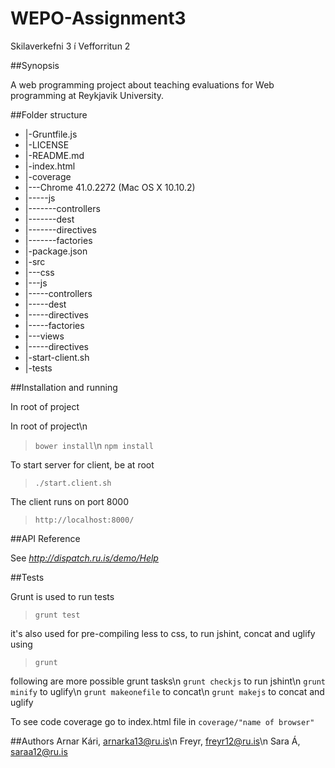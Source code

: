 # WEPO-Assignment3
Skilaverkefni 3 í Vefforritun 2

##Synopsis

A web programming project about teaching evaluations for Web programming at Reykjavik University.

##Folder structure
*   |-Gruntfile.js
*   |-LICENSE
*   |-README.md
*   |-index.html
*   |-coverage
*   |---Chrome 41.0.2272 (Mac OS X 10.10.2)
*   |-----js
*   |-------controllers
*   |-------dest
*   |-------directives
*   |-------factories
*   |-package.json
*   |-src
*   |---css
*   |---js
*   |-----controllers
*   |-----dest
*   |-----directives
*   |-----factories
*   |---views
*   |-----directives
*   |-start-client.sh
*   |-tests

##Installation and running

In root of project

In root of project\n
>`bower install`\n
>`npm install`

To start server for client, be at root

>`./start.client.sh`

The client runs on port 8000

>`http://localhost:8000/`

##API Reference

See *http://dispatch.ru.is/demo/Help*

##Tests

Grunt is used to run tests

>`grunt test`

it's also used for pre-compiling less to css, to run jshint, concat and uglify using

>`grunt`

following are more possible grunt tasks\n
`grunt checkjs` to run jshint\n
`grunt minify` to uglify\n
`grunt makeonefile` to concat\n
`grunt makejs` to concat and uglify

To see code coverage go to index.html file in `coverage/"name of browser"`

##Authors
Arnar Kári, arnarka13@ru.is\n
Freyr, freyr12@ru.is\n
Sara Á, saraa12@ru.is